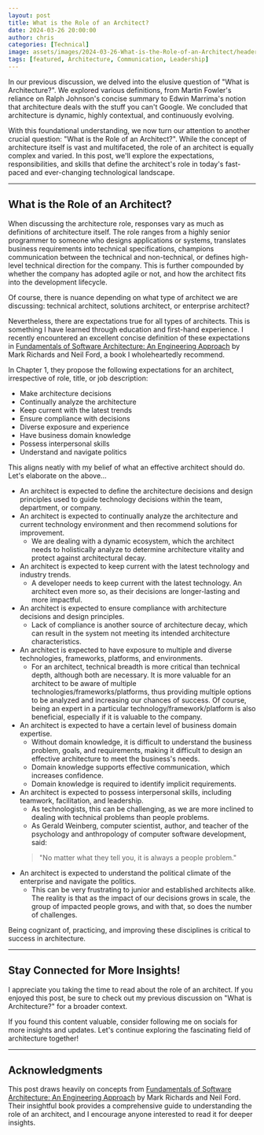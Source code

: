 ```yaml
---
layout: post
title: What is the Role of an Architect?
date: 2024-03-26 20:00:00
author: chris
categories: [Technical]
image: assets/images/2024-03-26-What-is-the-Role-of-an-Architect/header.jpg
tags: [featured, Architecture, Communication, Leadership]
---
```


In our previous discussion, we delved into the elusive question of "What is Architecture?". We explored various definitions, from Martin Fowler's reliance on Ralph Johnson's concise summary to Edwin Marrima's notion that architecture deals with the stuff you can't Google. We concluded that architecture is dynamic, highly contextual, and continuously evolving.

With this foundational understanding, we now turn our attention to another crucial question: "What is the Role of an Architect?". While the concept of architecture itself is vast and multifaceted, the role of an architect is equally complex and varied. In this post, we'll explore the expectations, responsibilities, and skills that define the architect's role in today's fast-paced and ever-changing technological landscape.

---


## What is the Role of an Architect?

When discussing the architecture role, responses vary as much as definitions of architecture itself. The role ranges from a highly senior programmer to someone who designs applications or systems, translates business requirements into technical specifications, champions communication between the technical and non-technical, or defines high-level technical direction for the company. This is further compounded by whether the company has adopted agile or not, and how the architect fits into the development lifecycle.

Of course, there is nuance depending on what type of architect we are discussing: technical architect, solutions architect, or enterprise architect?

Nevertheless, there are expectations true for all types of architects. This is something I have learned through education and first-hand experience. I recently encountered an excellent concise definition of these expectations in [Fundamentals of Software Architecture: An Engineering Approach](https://www.thoughtworks.com/insights/books/fundamentals-of-software-architecture) by Mark Richards and Neil Ford, a book I wholeheartedly recommend.

In Chapter 1, they propose the following expectations for an architect, irrespective of role, title, or job description:
- Make architecture decisions
- Continually analyze the architecture
- Keep current with the latest trends
- Ensure compliance with decisions
- Diverse exposure and experience
- Have business domain knowledge
- Possess interpersonal skills
- Understand and navigate politics

This aligns neatly with my belief of what an effective architect should do. Let's elaborate on the above...

- An architect is expected to define the architecture decisions and design principles used to guide technology decisions within the team, department, or company.
- An architect is expected to continually analyze the architecture and current technology environment and then recommend solutions for improvement.
  - We are dealing with a dynamic ecosystem, which the architect needs to holistically analyze to determine architecture vitality and protect against architectural decay.
- An architect is expected to keep current with the latest technology and industry trends.
  - A developer needs to keep current with the latest technology. An architect even more so, as their decisions are longer-lasting and more impactful.
- An architect is expected to ensure compliance with architecture decisions and design principles.
  - Lack of compliance is another source of architecture decay, which can result in the system not meeting its intended architecture characteristics.
- An architect is expected to have exposure to multiple and diverse technologies, frameworks, platforms, and environments.
  - For an architect, technical breadth is more critical than technical depth, although both are necessary. It is more valuable for an architect to be aware of multiple technologies/frameworks/platforms, thus providing multiple options to be analyzed and increasing our chances of success. Of course, being an expert in a particular technology/framework/platform is also beneficial, especially if it is valuable to the company.
- An architect is expected to have a certain level of business domain expertise.
  - Without domain knowledge, it is difficult to understand the business problem, goals, and requirements, making it difficult to design an effective architecture to meet the business's needs.
  - Domain knowledge supports effective communication, which increases confidence.
  - Domain knowledge is required to identify implicit requirements.
- An architect is expected to possess interpersonal skills, including teamwork, facilitation, and leadership.
  - As technologists, this can be challenging, as we are more inclined to dealing with technical problems than people problems.
  - As Gerald Weinberg, computer scientist, author, and teacher of the psychology and anthropology of computer software development, said: 
  > "No matter what they tell you, it is always a people problem."
- An architect is expected to understand the political climate of the enterprise and navigate the politics.
  - This can be very frustrating to junior and established architects alike. The reality is that as the impact of our decisions grows in scale, the group of impacted people grows, and with that, so does the number of challenges.

Being cognizant of, practicing, and improving these disciplines is critical to success in architecture.

---

## Stay Connected for More Insights!

I appreciate you taking the time to read about the role of an architect. If you enjoyed this post, be sure to check out my previous discussion on "What is Architecture?" for a broader context.

If you found this content valuable, consider following me on socials for more insights and updates. Let's continue exploring the fascinating field of architecture together!

---

## Acknowledgments

This post draws heavily on concepts from [Fundamentals of Software Architecture: An Engineering Approach](https://www.thoughtworks.com/insights/books/fundamentals-of-software-architecture) by Mark Richards and Neil Ford. Their insightful book provides a comprehensive guide to understanding the role of an architect, and I encourage anyone interested to read it for deeper insights.

